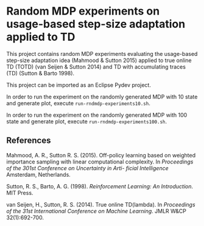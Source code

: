 # Random MDP experiments on usage-based step-size adaptation applied to TD


This project contains random MDP experiments evaluating the usage-based step-size adaptation idea (Mahmood & Sutton 2015) applied to true online TD (TOTD) (van Seijen & Sutton 2014) and TD with accumulating traces (TD) (Sutton & Barto 1998).

This project can be imported as an Eclipse Pydev project.

In order to run the experiment on the randomly generated MDP with 10 state and generate plot, execute `run-rndmdp-experiments10.sh`.

In order to run the experiment on the randomly generated MDP with 100 state and generate plot, execute `run-rndmdp-experiments100.sh`.

## References

Mahmood, A. R., Sutton R. S. (2015). Off-policy learning based on weighted importance sampling with linear computational complexity. In *Proceedings of the 301st Conference on Uncertainty in Arti- ficial Intelligence* Amsterdam, Netherlands.

Sutton, R. S., Barto, A. G. (1998). *Reinforcement Learning: An Introduction*. MIT Press.

van Seijen, H., Sutton, R. S. (2014). True online TD(lambda). In *Proceedings of the 31st International Conference on Machine Learning*. JMLR W&CP 32(1):692-700.

